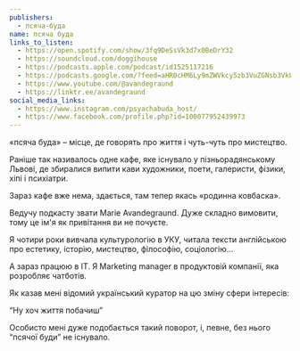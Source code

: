 ```yaml
---
publishers:
  - псяча-буда
name: псяча буда
links_to_listen:
  - https://open.spotify.com/show/3fq9DeSsVk3d7x0BeDrY32
  - https://soundcloud.com/doggihouse
  - https://podcasts.apple.com/podcast/id1525117216
  - https://podcasts.google.com/?feed=aHR0cHM6Ly9mZWVkcy5zb3VuZGNsb3VkLmNvbS91c2Vycy9zb3VuZGNsb3VkOnVzZXJzOjg1ODUxNjI2NS9zb3VuZHMucnNz
  - https://www.youtube.com/@avandegraund
  - https://linktr.ee/avandegraund
social_media_links:
  - https://www.instagram.com/psyachabuda_host/
  - https://www.facebook.com/profile.php?id=100077952439973
---
```


«псяча буда» – місце, де говорять про життя і чуть-чуть про мистецтво.

Раніше так називалось одне кафе, яке існувало у пізньорадянському Львові, де
збиралися випити кави художники, поети, галеристи, фізики, хіпі і психіатри.

Зараз кафе вже нема, здається, там тепер якась «родинна ковбаска».

Ведучу подкасту звати Marie Avandegraund. Дуже складно вимовити, тому це ім'я
як привітання ви не почуєте.

Я чотири роки вивчала культурологію в УКУ, читала тексти англійською про
естетику, історію, мистецтво, філософію, соціологію…

А зараз працюю в ІТ. Я Marketing manager в продуктовій компанії, яка розробляє
чатботів.

Як казав мені відомий український куратор на цю зміну сфери інтересів:

“Ну хоч життя побачиш”

Особисто мені дуже подобається такий поворот, і, певне, без нього “псячої буди”
не існувало.
